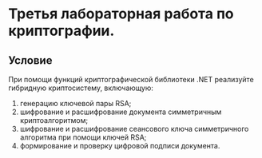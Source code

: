 ﻿# Третья лабораторная работа по криптографии.
## Условие
При помощи функций криптографической библиотеки .NET реализуйте гибридную
криптосистему, включающую:
1) генерацию ключевой пары RSA;
2) шифрование и расшифрование документа симметричным криптоалгоритмом;
3) шифрование и расшифрование сеансового ключа симметричного алгоритма при
помощи ключей RSA;
4) формирование и проверку цифровой подписи документа.
